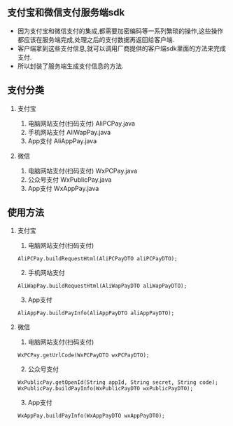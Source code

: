 ## 支付宝和微信支付服务端sdk

- 因为支付宝和微信支付的集成,都需要加密编码等一系列繁琐的操作,这些操作都应该在服务端完成,处理之后的支付数据再返回给客户端.
- 客户端拿到这些支付信息,就可以调用厂商提供的客户端sdk里面的方法来完成支付.
- 所以封装了服务端生成支付信息的方法.


## 支付分类

1. 支付宝
    1. 电脑网站支付(扫码支付) AliPCPay.java
    2. 手机网站支付 AliWapPay.java
    3. App支付 AliAppPay.java

2. 微信
    1. 电脑网站支付(扫码支付) WxPCPay.java
    2. 公众号支付 WxPublicPay.java
    3. App支付 WxAppPay.java

## 使用方法
1. 支付宝
    1. 电脑网站支付(扫码支付) 
    ```
    AliPCPay.buildRequestHtml(AliPCPayDTO aliPCPayDTO);
    ```
    2. 手机网站支付
    ```
    AliWapPay.buildRequestHtml(AliWapPayDTO aliWapPayDTO);
    ```
    3. App支付
    ```
    AliAppPay.buildPayInfo(AliAppPayDTO aliAppPayDTO);
    ```
    
2. 微信
    1. 电脑网站支付(扫码支付)
    ```
    WxPCPay.getUrlCode(WxPCPayDTO wxPCPayDTO);
    ```
    2. 公众号支付
    ```
    WxPublicPay.getOpenId(String appId, String secret, String code);
    WxPublicPay.buildPayInfo(WxPublicPayDTO wxPublicPayDTO);
    ```
    3. App支付
    ```
    WxAppPay.buildPayInfo(WxAppPayDTO wxAppPayDTO);
    ```